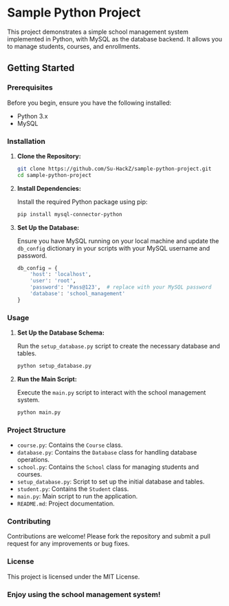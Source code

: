 # Sample Python Project

This project demonstrates a simple school management system implemented in Python, with MySQL as the database backend. It allows you to manage students, courses, and enrollments.

## Getting Started

### Prerequisites

Before you begin, ensure you have the following installed:

- Python 3.x
- MySQL

### Installation

1. **Clone the Repository:**

    ```sh
    git clone https://github.com/Su-HackZ/sample-python-project.git
    cd sample-python-project
    ```

2. **Install Dependencies:**

    Install the required Python package using pip:

    ```sh
    pip install mysql-connector-python
    ```

3. **Set Up the Database:**

    Ensure you have MySQL running on your local machine and update the `db_config` dictionary in your scripts with your MySQL username and password.

    ```python
    db_config = {
        'host': 'localhost',
        'user': 'root',
        'password': 'Pass@123',  # replace with your MySQL password
        'database': 'school_management'
    }
    ```

### Usage

1. **Set Up the Database Schema:**

    Run the `setup_database.py` script to create the necessary database and tables.

    ```sh
    python setup_database.py
    ```

2. **Run the Main Script:**

    Execute the `main.py` script to interact with the school management system.

    ```sh
    python main.py
    ```

### Project Structure

- `course.py`: Contains the `Course` class.
- `database.py`: Contains the `Database` class for handling database operations.
- `school.py`: Contains the `School` class for managing students and courses.
- `setup_database.py`: Script to set up the initial database and tables.
- `student.py`: Contains the `Student` class.
- `main.py`: Main script to run the application.
- `README.md`: Project documentation.

### Contributing

Contributions are welcome! Please fork the repository and submit a pull request for any improvements or bug fixes.

### License

This project is licensed under the MIT License.

### Enjoy using the school management system!
